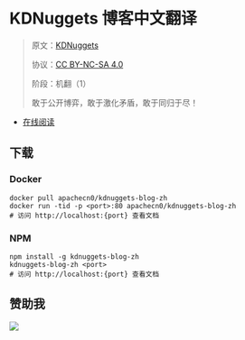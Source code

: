 <!--
    需要填充的占位符：
    
    README.md
    
        KDNuggets 博客中文翻译：文档中文名
        KDNuggets：文档英文名
        https://www.kdnuggets.com/：文档原始链接
        kdn：域名前缀
        飞龙：负责人名称
        wizardforcel：负责人 Github 用户名
        562826179：负责人 QQ
        kdnuggets-blog-zh：ApacheCN 的 Github 仓库名称
        kdnuggets-blog-zh：DockerHub 仓库名称
        kdnuggets-blog-zh：PYPI 包名称
        kdnuggets-blog-zh：NPM 包名称
    
    CNAME
    
        kdn：域名前缀

    index.html
    
        KDNuggets 博客中文翻译：文档中文名
        #ff6f00：显示颜色
        kdnuggets-blog-zh：ApacheCN 的 Github 仓库名称

    asset/docsify-flygon-footer.js
    
        kdnuggets-blog-zh：ApacheCN 的 Github 仓库名称
-->

# KDNuggets 博客中文翻译

> 原文：[KDNuggets](https://www.kdnuggets.com/)
> 
> 协议：[CC BY-NC-SA 4.0](http://creativecommons.org/licenses/by-nc-sa/4.0/)
> 
> 阶段：机翻（1）
> 
> 敢于公开博弈，敢于激化矛盾，敢于同归于尽！

* [在线阅读](https://kdn.flygon.net)

## 下载

### Docker

```
docker pull apachecn0/kdnuggets-blog-zh
docker run -tid -p <port>:80 apachecn0/kdnuggets-blog-zh
# 访问 http://localhost:{port} 查看文档
```

### NPM

```
npm install -g kdnuggets-blog-zh
kdnuggets-blog-zh <port>
# 访问 http://localhost:{port} 查看文档
```

## 赞助我

![](https://img-blog.csdnimg.cn/20200112005920729.png)
